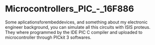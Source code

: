 # Microcontrollers_PIC_-_16F886
Some aplicationsforembeddevices, and something about my electronic engineer background, you can simulate all this circuits with ISIS proteus. They where programmed by the IDE PIC C compiler and uploaded to microcontroller through PICkit 3 softwares.
